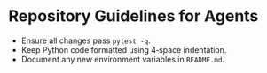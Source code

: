 # Repository Guidelines for Agents

- Ensure all changes pass `pytest -q`.
- Keep Python code formatted using 4‑space indentation.
- Document any new environment variables in `README.md`.
